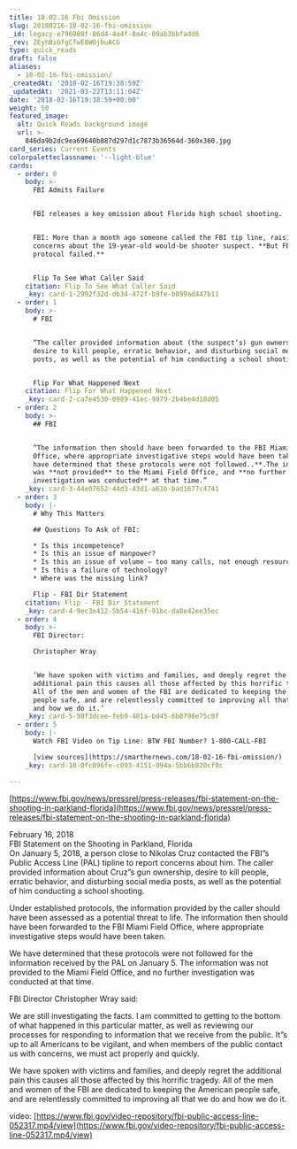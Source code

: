 ```yaml
---
title: 18.02.16 Fbi Omission
slug: 20180216-18-02-16-fbi-omission
_id: legacy-e796980f-86d4-4a4f-8a4c-09ab3bbfadd6
_rev: ZEyhBiGfgCfwE8WOjbuACG
type: quick_reads
draft: false
aliases:
  - 18-02-16-fbi-omission/
_createdAt: '2018-02-16T19:38:59Z'
_updatedAt: '2021-03-22T13:11:04Z'
date: '2018-02-16T19:38:59+00:00'
weight: 50
featured_image:
  alt: Quick Reads background image
  url: >-
    846da9b2dc9ea69640b887d297d1c7873b36564d-360x360.jpg
card_series: Current Events
colorpaletteclassname: '--light-blue'
cards:
  - order: 0
    body: >-
      FBI Admits Failure


      FBI releases a key omission about Florida high school shooting.


      FBI: More than a month ago someone called the FBI tip line, raising
      concerns about the 19-year-old would-be shooter suspect. **But FBI
      protocol failed.**


      Flip To See What Caller Said
    citation: Flip To See What Caller Said
    _key: card-1-2992f32d-db34-472f-b9fe-b899ad447b11
  - order: 1
    body: >-
      # FBI


      “The caller provided information about (the suspect’s) gun ownership,
      desire to kill people, erratic behavior, and disturbing social media
      posts, as well as the potential of him conducting a school shooting.”


      Flip For What Happened Next
    citation: Flip For What Happened Next
    _key: card-2-ca7e4530-0989-41ec-9979-2b4be4d18d05
  - order: 2
    body: >-
      ## FBI


      “The information then should have been forwarded to the FBI Miami Field
      Office, where appropriate investigative steps would have been taken. **We
      have determined that these protocols were not followed..**.The information
      was **not provided** to the Miami Field Office, and **no further
      investigation was conducted** at that time.”
    _key: card-3-44e07652-44d3-43d1-a61b-bad1677c4741
  - order: 3
    body: |-
      # Why This Matters

      ## Questions To Ask of FBI:

      * Is this incompetence?
      * Is this an issue of manpower?
      * Is this an issue of volume – too many calls, not enough resources?
      * Is this a failure of technology?
      * Where was the missing link?

      Flip - FBI Dir Statement
    citation: Flip - FBI Dir Statement
    _key: card-4-9ec3e412-5b54-416f-91bc-da8e42ee35ec
  - order: 4
    body: >-
      FBI Director:  

      Christopher Wray


      ‘We have spoken with victims and families, and deeply regret the
      additional pain this causes all those affected by this horrific tragedy.
      All of the men and women of the FBI are dedicated to keeping the American
      people safe, and are relentlessly committed to improving all that we do
      and how we do it.’
    _key: card-5-98f3dcee-feb9-481a-bd45-6b8798e75c8f
  - order: 5
    body: |-
      Watch FBI Video on Tip Line: BTW FBI Number? 1-800-CALL-FBI

      [view sources](https://smarthernews.com/18-02-16-fbi-omission/)
    _key: card-10-0fc096fe-c093-4151-994a-5bb6b820cf9c

---
```

[https://www.fbi.gov/news/pressrel/press-releases/fbi-statement-on-the-shooting-in-parkland-florida](https://www.fbi.gov/news/pressrel/press-releases/fbi-statement-on-the-shooting-in-parkland-florida)

February 16, 2018  
FBI Statement on the Shooting in Parkland, Florida  
On January 5, 2018, a person close to Nikolas Cruz contacted the FBI”s Public Access Line (PAL) tipline to report concerns about him. The caller provided information about Cruz”s gun ownership, desire to kill people, erratic behavior, and disturbing social media posts, as well as the potential of him conducting a school shooting.

Under established protocols, the information provided by the caller should have been assessed as a potential threat to life. The information then should have been forwarded to the FBI Miami Field Office, where appropriate investigative steps would have been taken.

We have determined that these protocols were not followed for the information received by the PAL on January 5. The information was not provided to the Miami Field Office, and no further investigation was conducted at that time.

FBI Director Christopher Wray said:

We are still investigating the facts. I am committed to getting to the bottom of what happened in this particular matter, as well as reviewing our processes for responding to information that we receive from the public. It”s up to all Americans to be vigilant, and when members of the public contact us with concerns, we must act properly and quickly.

We have spoken with victims and families, and deeply regret the additional pain this causes all those affected by this horrific tragedy. All of the men and women of the FBI are dedicated to keeping the American people safe, and are relentlessly committed to improving all that we do and how we do it.

video: [https://www.fbi.gov/video-repository/fbi-public-access-line-052317.mp4/view](https://www.fbi.gov/video-repository/fbi-public-access-line-052317.mp4/view)
